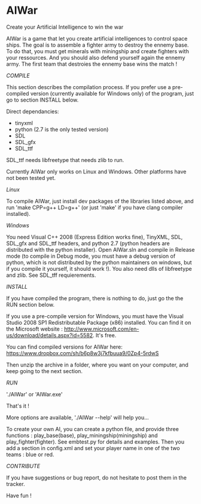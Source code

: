 AIWar
=====

Create your Artificial Intelligence to win the war


AIWar is a game that let you create artificial intelligences to control space ships. The goal is to assemble a fighter army to destroy the ennemy base. To do that, you must get minerals with miningship and create fighters with your ressources. And you should also defend yourself again the ennemy army. The first team that destroies the ennemy base wins the match !


*COMPILE*

This section describes the compilation process. If you prefer use a pre-compiled version (currently available for Windows only) of the program, just go to section INSTALL below.

Direct dependancies:
- tinyxml
- python (2.7 is the only tested version)
- SDL
- SDL_gfx
- SDL_ttf

SDL_ttf needs libfreetype that needs zlib to run.

Currently AIWar only works on Linux and Windows. Other platforms have not been tested yet.

_Linux_

To compile AIWar, just install dev packages of the libraries listed above, and run 'make CPP=g++ LD=g++' (or just 'make' if you have clang compiler installed).

_Windows_

You need Visual C++ 2008 (Express Edition works fine), TinyXML, SDL, SDL_gfx and SDL_ttf headers, and python 2.7 (python headers are distributed with the python installer).
Open AIWar.sln and compile in Release mode (to compile in Debug mode, you must have a debug version of python, which is not distributed by the python maintainers on windows, but if you compile it yourself, it should work !).
You also need dlls of libfreetype and zlib. See SDL_tff requierements.

*INSTALL*

If you have compiled the program, there is nothing to do, just go the the RUN section below.

If you use a pre-compile version for Windows, you must have the Visual Studio 2008 SP1 Redistributable Package (x86) installed. You can find it on the Microsoft website : http://www.microsoft.com/en-us/download/details.aspx?id=5582.
It's free.

You can find compiled versions for AIWar here: https://www.dropbox.com/sh/b6p8w3j7kfbuua9/0Zp4-5rdwS

Then unzip the archive in a folder, where you want on your computer, and keep going to the next section.

*RUN*

'./AIWar' or 'AIWar.exe'

That's it !

More options are available, './AIWar --help' will help you...

To create your own AI, you can create a python file, and provide three functions : play_base(base), play_miningship(miningship) and play_fighter(fighter). See embtest.py for details and examples. Then you add a <player> section in config.xml and set your player name in one of the two teams : blue or red.

*CONTRIBUTE*

If you have suggestions or bug report, do not hesitate to post them in the tracker.

Have fun !
